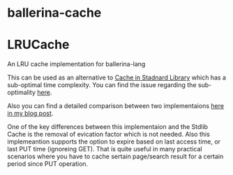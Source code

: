 # ballerina-cache

# LRUCache

An LRU cache implementation for ballerina-lang

This can be used as an alternative to [Cache in Stadnard Library](https://ballerina.io/learn/api-docs/ballerina/cache/index.html) which has a sub-optimal time complexity. You can find the issue regarding the sub-optimality [here](https://github.com/ballerina-platform/ballerina-lang/issues/19487).

Also you can find a detailed comparison between two implementaions [here in my blog post](http://chethiya.github.io/ballerina-lru-cache.html).

One of the key differences between this implementaion and the Stdlib Cache is the  removal of evication factor which is not needed. Also this implemeantion supports the option to expire based on last access time, or last PUT time (ignoreing GET). That is quite useful in many practical scenarios where you have to cache sertain page/search result for a certain period since PUT operation.